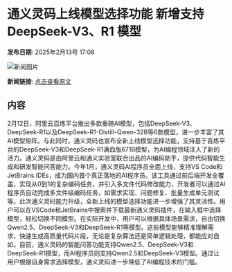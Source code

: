 # 通义灵码上线模型选择功能 新增支持 DeepSeek-V3、R1 模型

**发布日期**: 2025年2月13号 17:08

![新闻图片](https://pic.chinaz.com/picmap/thumb/202310311416147098_0.jpg)

**新闻链接**: [点击查看原文](https://www.aibase.com/zh/news/15353)

## 内容

2月12日，阿里云百炼平台推出多款重磅AI模型，包括DeepSeek-V3、DeepSeek-R1以及DeepSeek-R1-Distill-Qwen-32B等6款模型，进一步丰富了其AI模型矩阵。与此同时，通义灵码也宣布全新上线模型选择功能，支持基于百炼平台的DeepSeek-V3和DeepSeek-R1满血版671B模型，为AI编程领域注入了新的活力。通义灵码是由阿里云和通义实验室联合出品的AI编码助手，提供代码智能生成和研发智能问答能力。今年1月，通义灵码AI程序员全面上线，支持VS Code和JetBrains IDEs，成为国内首个真正落地的AI程序员。该工具通过前后端开发全覆盖，实现从0到1的复杂编码任务，并引入多文件代码修改能力，开发者可以通过AI程序员自动完成多文件级编码任务，如需求实现、问题修复、批量生成单元测试等。此次通义灵码能力升级，全新上线的模型选择功能进一步增强了其灵活性。用户可以在VSCode和JetBrains中搜索并下载最新通义灵码插件，在输入框中选择模型，轻松切换不同模型。在实际开发中，用户可以根据具体场景需求，自由切换Qwen2.5、DeepSeek-V3和DeepSeek-R1等模型。这些模型能够精准理解需求，快速生成高质量代码片段，无论是复杂算法还是简单逻辑处理，都能应对自如。目前，通义灵码的智能问答功能支持Qwen2.5、DeepSeek-V3和DeepSeek-R1模型，而AI程序员则支持Qwen2.5和DeepSeek-V3模型。通过让用户根据自身需求选择模型，通义灵码进一步降低了AI编程技术的门槛。
